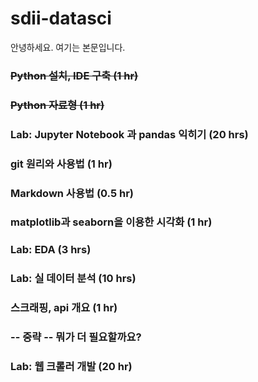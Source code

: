 # sdii-datasci

안녕하세요. 여기는 본문입니다.

### <s> Python 설치, IDE 구축 (1 hr) </s>

### <s> Python 자료형 (1 hr) </s>

### Lab: Jupyter Notebook 과 pandas 익히기 (20 hrs)

### git 원리와 사용법 (1 hr)

### Markdown 사용법 (0.5 hr)

### matplotlib과 seaborn을 이용한 시각화 (1 hr)

### Lab: EDA (3 hrs)

### Lab: 실 데이터 분석 (10 hrs)

### 스크래핑, api 개요 (1 hr)

### -- 중략 -- 뭐가 더 필요할까요?

### Lab: 웹 크롤러 개발 (20 hr)
